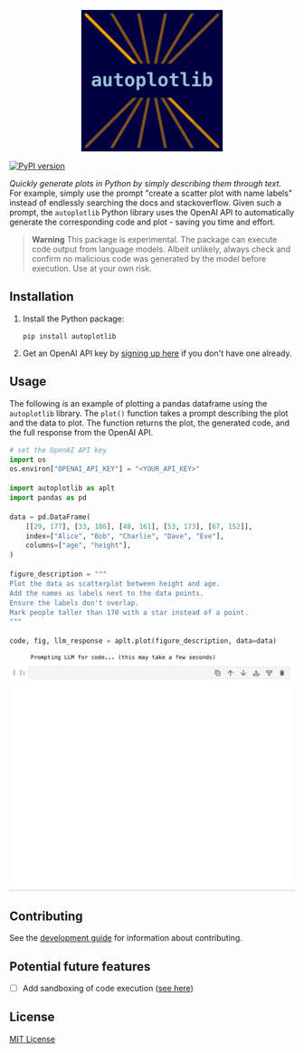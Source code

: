 <p align="center">
<img src="https://raw.githubusercontent.com/rdnfn/autoplotlib/main/docs/autoplotlib_logo.png" width="250" />
</p>

[![PyPI version](https://badge.fury.io/py/autoplotlib.svg)](https://pypi.org/project/autoplotlib/)

*Quickly generate plots in Python by simply describing them through text.* For example, simply use the prompt "create a scatter plot with name labels" instead of endlessly searching the docs and stackoverflow. Given such a prompt, the `autoplotlib` Python library uses the OpenAI API to automatically generate the corresponding code and plot - saving you time and effort.

> **Warning**
> This package is experimental. The package can execute code output from language models. Albeit unlikely, always check and confirm no malicious code was generated by the model before execution. Use at your own risk.

## Installation

1. Install the Python package:
    ```
    pip install autoplotlib
    ```
2. Get an OpenAI API key by [signing up here](https://platform.openai.com/overview) if you don't have one already.



## Usage

The following is an example of plotting a pandas dataframe using the `autoplotlib` library. The `plot()` function takes a prompt describing the plot and the data to plot. The function returns the plot, the generated code, and the full response from the OpenAI API.

```python
# set the OpenAI API key
import os
os.environ["OPENAI_API_KEY"] = "<YOUR_API_KEY>"

import autoplotlib as aplt
import pandas as pd

data = pd.DataFrame(
    [[29, 177], [33, 186], [48, 161], [53, 173], [67, 152]],
    index=["Alice", "Bob", "Charlie", "Dave", "Eve"],
    columns=["age", "height"],
)

figure_description = """
Plot the data as scatterplot between height and age.
Add the names as labels next to the data points.
Ensure the labels don't overlap.
Mark people taller than 170 with a star instead of a point.
"""

code, fig, llm_response = aplt.plot(figure_description, data=data)
```

<img src="https://raw.githubusercontent.com/rdnfn/autoplotlib/main/docs/autoplotlib_demo.gif" width="690" />

## Contributing

See the [development guide](github.com/rdnfn/autoplotlib/docs/dev_guide.md) for information about contributing.

## Potential future features

- [ ] Add sandboxing of code execution ([see here](https://stackoverflow.com/questions/3068139/how-can-i-sandbox-python-in-pure-python#3068475))

## License

[MIT License](./LICENSE)
